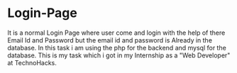 # Login-Page
It is a normal Login Page where user come and login with the help of there Email Id and Password but the email id and password is Already in the database.
In this task i am using the php for the backend and mysql for the database. This is my task which i got in my Internship as a "Web Developer" at TechnoHacks.
